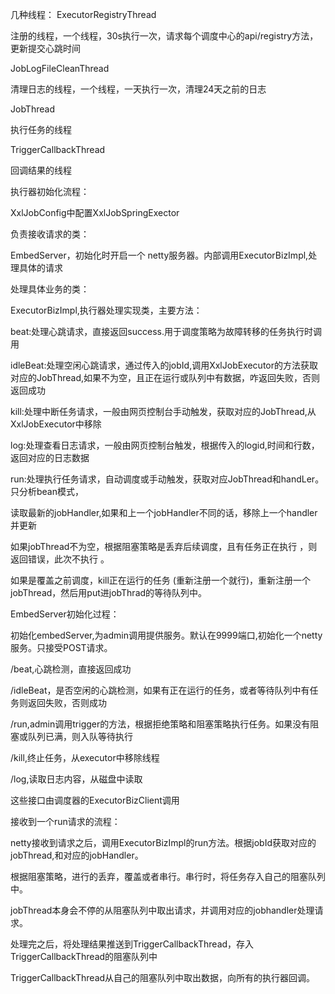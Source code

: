 几种线程：
ExecutorRegistryThread

注册的线程，一个线程，30s执行一次，请求每个调度中心的api/registry方法，更新提交心跳时间



JobLogFileCleanThread

清理日志的线程，一个线程，一天执行一次，清理24天之前的日志



JobThread

执行任务的线程



TriggerCallbackThread

回调结果的线程



执行器初始化流程：

XxlJobConfig中配置XxlJobSpringExector



负责接收请求的类：

EmbedServer，初始化时开启一个 netty服务器。内部调用ExecutorBizImpl,处理具体的请求 



处理具体业务的类：

ExecutorBizImpl,执行器处理实现类，主要方法：

beat:处理心跳请求，直接返回success.用于调度策略为故障转移的任务执行时调用

idleBeat:处理空闲心跳请求，通过传入的jobId,调用XxlJobExecutor的方法获取对应的JobThread,如果不为空，且正在运行或队列中有数据，咋返回失败，否则返回成功 

kill:处理中断任务请求，一般由网页控制台手动触发，获取对应的JobThread,从XxlJobExecutor中移除

log:处理查看日志请求，一般由网页控制台触发，根据传入的logid,时间和行数，返回对应的日志数据

run:处理执行任务请求，自动调度或手动触发，获取对应JobThread和handLer。只分析bean模式，

读取最新的jobHandler,如果和上一个jobHandler不同的话，移除上一个handler并更新

如果jobThread不为空，根据阻塞策略是丢弃后续调度，且有任务正在执行 ，则返回错误，此次不执行 。

如果是覆盖之前调度，kill正在运行的任务 (重新注册一个就行)，重新注册一个jobThread，然后用put进jobThrad的等待队列中。



EmbedServer初始化过程：

初始化embedServer,为admin调用提供服务。默认在9999端口,初始化一个netty服务。只接受POST请求。

/beat,心跳检测，直接返回成功

/idleBeat，是否空闲的心跳检测，如果有正在运行的任务，或者等待队列中有任务则返回失败，否则成功

/run,admin调用trigger的方法，根据拒绝策略和阻塞策略执行任务。如果没有阻塞或队列已满，则入队等待执行

/kill,终止任务，从executor中移除线程

/log,读取日志内容，从磁盘中读取

这些接口由调度器的ExecutorBizClient调用 



接收到一个run请求的流程：

netty接收到请求之后，调用ExecutorBizImpl的run方法。根据jobId获取对应的jobThread,和对应的jobHandler。

根据阻塞策略，进行的丢弃，覆盖或者串行。串行时，将任务存入自己的阻塞队列中。

jobThread本身会不停的从阻塞队列中取出请求，并调用对应的jobhandler处理请求。

处理完之后，将处理结果推送到TriggerCallbackThread，存入TriggerCallbackThread的阻塞队列中

TriggerCallbackThread从自己的阻塞队列中取出数据，向所有的执行器回调。





